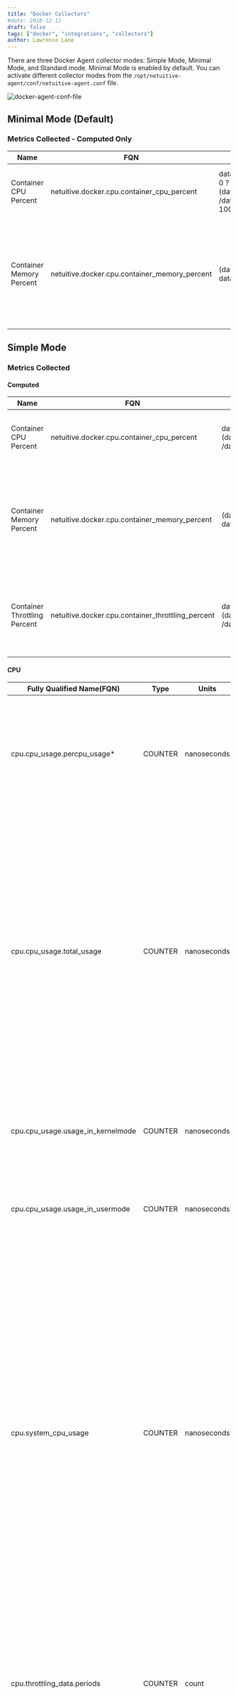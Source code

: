 ```yaml
---
title: "Docker Collectors"
#date: 2018-12-11
draft: false
tags: ["docker", "integrations", "collectors"]
author: Lawrence Lane
---
```

There are three Docker Agent collector modes: Simple Mode, Minimal Mode, and Standard mode. Minimal Mode is enabled by default. You can activate different collector modes from the `/opt/netuitive-agent/conf/netuitive-agent.conf` file.

![docker-agent-conf-file](/images/docker-collectors/docker-agent-conf-file.png)

## Minimal Mode (Default)

### Metrics Collected - Computed Only

| Name                     | FQN                                           | Computation                                                                                                                         | Units   | Min | Max | BASE | CORR | Description                                                                                            |
|--------------------------|-----------------------------------------------|-------------------------------------------------------------------------------------------------------------------------------------|---------|-----|-----|------|------|--------------------------------------------------------------------------------------------------------|
| Container CPU Percent    | netuitive.docker.cpu.container_cpu_percent    | data[‘cpu.system_cpu_usage’].actual == 0 ? 0 :(data[‘cpu.cpu_usage.total_usage’].actual /data[‘cpu.system_cpu_usage’].actual) * 100 | percent | 0   | 100 | yes  | yes  | The percentage of total CPU being used by the container.                                               |
| Container Memory Percent | netuitive.docker.cpu.container_memory_percent | (data[‘memory.usage’].actual / data[‘memory.limit’].actual) * 100                                                                   | percent | 0   | 100 | yes  | yes  | The amount of memory in use by the container, expressed as a percentage of the memory available to it. |

## Simple Mode

### Metrics Collected

#### Computed
| Name                         | FQN                                               | Computation                                                                                                                                                   | Units   | Min | Max | BASE | CORR | Description                                                                                            |
|------------------------------|---------------------------------------------------|---------------------------------------------------------------------------------------------------------------------------------------------------------------|---------|-----|-----|------|------|--------------------------------------------------------------------------------------------------------|
| Container CPU Percent        | netuitive.docker.cpu.container_cpu_percent        | data[‘cpu.system_cpu_usage’].actual == 0 ? 0 :(data[‘cpu.cpu_usage.total_usage’].actual /data[‘cpu.system_cpu_usage’].actual) * 100                           | percent | 0   | 100 | yes  | yes  | The percentage of total CPU being used by the container.                                               |
| Container Memory Percent     | netuitive.docker.cpu.container_memory_percent     | (data[‘memory.usage’].actual / data[‘memory.limit’].actual) * 100                                                                                             | percent | 0   | 100 | yes  | yes  | The amount of memory in use by the container, expressed as a percentage of the memory available to it. |
| Container Throttling Percent | netuitive.docker.cpu.container_throttling_percent | data[‘cpu.throttling_data.periods’].actual == 0 ? 0 :(data[‘cpu.throttling_data.throttled_periods’].actual /data[‘cpu.throttling_data.periods’].actual) * 100 | percent | 0   | 100 | yes  | yes  | The percentage of periods that the container spent having its CPU usage throttled.                     |

#### CPU

| Fully Qualified Name(FQN) | Type | Units | Statistic* | BASE | CORR | Description |
|---------------------------------------|---------|-------------|------------|------|------|-------------------------------------------------------------------------------------------------------------------------------------------------------------------------------------------------------------------------------------------------------------------------------------------------------------------------------------------------------------------------------------------------------------------------------------------------------------------------------------------|
| cpu.cpu_usage.percpu_usage* | COUNTER | nanoseconds |  | yes | no | Each CPU has a separate metric which tracks the number of nanoseconds that that specific CPU has been used since the container was started. |
| cpu.cpu_usage.total_usage | COUNTER | nanoseconds |  | yes | no | This metric is the sum of all of the per-CPU usage metrics. Thus, it represents the total number of nanoseconds that all CPUs have been in use since the container was started. It is important to bear in mind that there could be overlap. In other words, if this metric shows 10 seconds of CPU usage, it could be that both CPUs were busy for the same 5 seconds of time. |
| cpu.cpu_usage.usage_in_kernelmode | COUNTER | nanoseconds |  | yes | no | This is the number of nanoseconds of total_usage that was spent on kernel (OS) level threads. |
| cpu.cpu_usage.usage_in_usermode | COUNTER | nanoseconds |  | yes | no | This is the number of nanoseconds of total_usage that was spent on user threads. |
| cpu.system_cpu_usage | COUNTER | nanoseconds |  | yes | no | This metric is a little confusing, as it is the number of nanseconds used by the host since the host started; however, it is the sum of all CPU metrics, including idle, so it should be increasing at a constant rate. Put another way, when doing the deltas between intervals, the value should always be equal to the interval length times the number of CPUs. In practice, the number is always a bit less than this and experiences variations, possibly due to measurement error. |
| cpu.throttling_data.periods | COUNTER | count |  | yes | no | The number of “periods” during which the CPU for the container could have been thottled. If throttling is not enabled for the container, this value will always be 0. |
| cpu.throttling_data.throttled_periods | COUNTER | count |  | no | no | The number of “periods” during which the CPU for the container actuallywas thottled. If throttling is not enabled for the container, this value will always be 0. In all cases, this value will be less than or equal to the periods metric. |
| cpu.throttling_data.throttled_time | COUNTER | count |  | no | no | “The amount of time in nanoseconds taht the container has spent being throttled.” |

#### Memory

| Fully Qualified Name(FQN) | Type | Units | Statistic* | BASE | CORR | Description |
|----------------------------------|---------|-------|------------|------|------|-------------------------------------------------------------|
| memory.limit | GAUGE | bytes | average | no | no | The total amount of memory available to the container. |
| memory.max_usage | GAUGE | bytes | average | no | no | The maxiumum amount of memory the container has ever used. |
| memory.stats.active_anon | GAUGE | bytes | average | no | no | The amount of anonymous memory that has been identified as active and by the kernel. “Anonymous” memory is the memory that is not linked to disk pages. |
| memory.stats.active_file | GAUGE | bytes | average | no | no | Part of cache memory. Cache = active_file + inactive_file + tmpfs.  |
| memory.stats.inactive_anon | GAUGE | bytes | average | no | no |The amount of anonymous memory that has been identified as inactive and by the kernel. “Anonymous” memory is the memory that is not linked to disk pages.|
| memory.stats.inactive_file | GAUGE | bytes | average | no | no | Part of cache memory. Cache = active_file + inactive_file + tmpfs.  |
| memory.stats.mapped_file | GAUGE | bytes | average | no | no | 	Indicates the amount of memory mapped by the processes in the control group. It doesn’t give you information about how much memory is used; it rather tells you how it is used. |
| memory.stats.total_active_anon | GAUGE | bytes | average | yes | no | The total amount of anonymous memory that has been identified as active and by the kernel. “Anonymous” memory is the memory that is not linked to disk pages.|
| memory.stats.total_active_file | GAUGE | bytes | average | no | no | Part of cache memory. Cache = active_file + inactive_file + tmpfs. |
| memory.stats_total_cache | GAUGE | bytes | average | no | no | The amount of memory used by the processes of this control group that can be associated precisely with a block on a block device. |
| memory.stats.total_inactive_anon | GAUGE | bytes | average | no | no | The total amount of anonymous memory that has been identified as inactive and by the kernel. “Anonymous” memory is the memory that is not linked to disk pages.|
| memory.stats.total_inactive_file | GAUGE | bytes | average | no | no | Part of cache memory. Cache = active_file + inactive_file + tmpfs. |
| memory.stats.total_mapped_file | GAUGE | bytes | average | no | no | The total amount of memory mapped by the processes in the control group.|
| memory.stats.total_pgpgin | COUNTER | bytes | count | yes | no | Total number of charging events. |
| memory.stats.total_pgpgout | COUNTER | bytes | count | yes | no | Total number of uncharging events. |
| memory.stats.total_rss | GAUGE | bytes | average | yes | no | The amount of memory that doesn’t correspond to anything on disk: stacks, heaps, and anonymous memory maps. |
| memory.stats.total_unevictable | GAUGE | bytes | average | no | no | The amount of memory that cannot be reclaimed; generally, it accounts for memory that has been “locked” with mlock. It is often used by crypto frameworks to make sure that secret keys and other sensitive material never gets swapped out to disk. |
| memory.usage | GAUGE | bytes | average | yes | no | The amount of memory currently being used by the container. |
| memory.stats.total_rss_huge | GAUGE | bytes | average | yes | no | The total amount of memory used by anonymous transparent hugepages.|
| memory.stats.total_writeback | GAUGE | bytes | average | yes | no | The total amount of file/anon cache memory queued for syncing to the disk |

#### Network

| Fully Qualified Name(FQN) | Units | Statistic* | BASE | CORR |
|---------------------------|-------|------------|------|------|
| network.eth0.rx_bytes | bytes | sum | yes | yes |
| network.eth0.rx_dropped | count | counter | no | no |
| network.eth0.rx_errors | count | counter | no | no |
## Standard Mode

See our [docker metrics][1] pages for a list of all metrics ingested by Standard Mode.

[1]: /integrations/docker/docker-metrics
